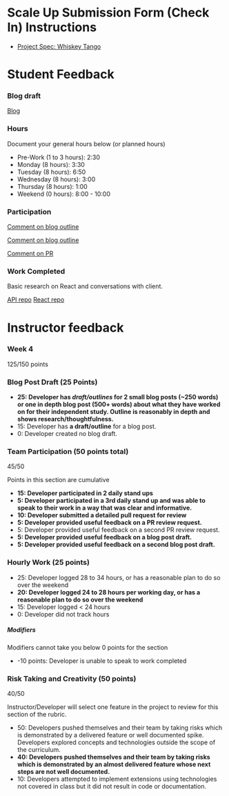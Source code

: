# Scale Up Submission Form (Check In) Instructions



- [Project Spec: Whiskey Tango](https://github.com/turingschool/lesson_plans/blob/master/ruby_04-apis_and_scalability/independent_study_project.markdown)

# Student Feedback

### Blog draft

[Blog](https://medium.com/@calebcowen/the-bright-and-scary-world-of-frontend-3640b1bcbbe)

### Hours

Document your general hours below (or planned hours)

- Pre-Work (1 to 3 hours): 2:30
- Monday (8 hours): 3:30
- Tuesday (8 hours): 6:50
- Wednesday (8 hours): 3:00
- Thursday (8 hours): 1:00
- Weekend (0 hours): 8:00 - 10:00

### Participation

[Comment on blog outline](https://medium.com/@zackforbing/where-to-begin-with-lookingfor-202803ecf1b0#.1yh1zhi6z)

[Comment on blog outline](https://docs.google.com/document/d/17thW2zn1LozgQUMFPECteOe_litqKajWthYW8hX3Kds/edit)

[Comment on PR](https://github.com/matthewrpacker/EarlyBird/pull/1/files/53a2d84825ff333a80cf9a210a9198ecffdf4c75#diff-32faf0a532f88f83458f81ee9ec8d077R77)

### Work Completed

Basic research on React and conversations with client.

[API repo](https://github.com/Caleb9193/brotha_nature_api)
[React repo](https://github.com/Caleb9193/brotha-nature)

# Instructor feedback

### Week 4

125/150 points

### Blog Post Draft (25 Points)  

* **25: Developer has *draft/outlines* for 2 small blog posts (~250 words) or one in depth blog post (500+ words) about what they have worked on for their independent study. Outline is reasonably in depth and shows research/thoughtfulness.**
* 15: Developer has **a draft/outline** for a blog post.
* 0: Developer created no blog draft.

### Team Participation (50 points total)
45/50

Points in this section are cumulative

* **15: Developer participated in 2 daily stand ups**
* **5: Developer participated in a 3rd daily stand up and was able to speak to their work in a way that was clear and informative.**
* **10: Developer submitted a detailed pull request for review**
* **5: Developer provided useful feedback on a PR review request.**
* 5: Developer provided useful feedback on a second PR review request.
* **5: Developer provided useful feedback on a blog post draft.**
* **5: Developer provided useful feedback on a second blog post draft.**

### Hourly Work (25 points)

* 25: Developer logged 28 to 34 hours, or has a reasonable plan to do so over the weekend
* **20: Developer logged 24 to 28 hours per working day, or has a reasonable plan to do so over the weekend**
* 15: Developer logged < 24 hours
* 0: Developer did not track hours

##### Modifiers

Modifiers cannot take you below 0 points for the section

* -10 points: Developer is unable to speak to work completed


### Risk Taking and Creativity (50 points)
40/50

Instructor/Developer will select one feature in the project to review for this section of the rubric.

* 50: Developers pushed themselves and their team by taking risks which is demonstrated by a delivered feature or well documented spike. Developers explored concepts and technologies outside the scope of the curriculum.
* **40: Developers pushed themselves and their team by taking risks which is demonstrated by an almost delivered feature whose next steps are not well documented.**
* 10: Developers attempted to implement extensions using technologies not covered in class but it did not result in code or documentation.
